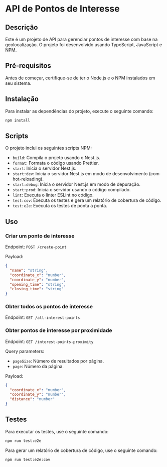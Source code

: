 # API de Pontos de Interesse

## Descrição

Este é um projeto de API para gerenciar pontos de interesse com base na geolocalização. O projeto foi desenvolvido usando TypeScript, JavaScript e NPM.

## Pré-requisitos

Antes de começar, certifique-se de ter o Node.js e o NPM instalados em seu sistema.

## Instalação

Para instalar as dependências do projeto, execute o seguinte comando:

```bash
npm install
```

## Scripts

O projeto inclui os seguintes scripts NPM:

- `build`: Compila o projeto usando o Nest.js.
- `format`: Formata o código usando Prettier.
- `start`: Inicia o servidor Nest.js.
- `start:dev`: Inicia o servidor Nest.js em modo de desenvolvimento (com hot-reloading).
- `start:debug`: Inicia o servidor Nest.js em modo de depuração.
- `start:prod`: Inicia o servidor usando o código compilado.
- `lint`: Executa o linter ESLint no código.
- `test:cov`: Executa os testes e gera um relatório de cobertura de código.
- `test:e2e`: Executa os testes de ponta a ponta.

## Uso

### Criar um ponto de interesse

Endpoint: `POST /create-point`

Payload:

```json
{
  "name": "string",
  "coordinate_x": "number",
  "coordinate_y": "number",
  "opening_time": "string",
  "closing_time": "string"
}
```

### Obter todos os pontos de interesse

Endpoint: `GET /all-interest-points`

### Obter pontos de interesse por proximidade

Endpoint: `GET /interest-points-proximity`

Query parameters:

- `pageSize`: Número de resultados por página.
- `page`: Número da página.

Payload:

```json
{
  "coordinate_x": "number",
  "coordinate_y": "number",
  "distance": "number"
}
```

## Testes

Para executar os testes, use o seguinte comando:

```bash
npm run test:e2e
```

Para gerar um relatório de cobertura de código, use o seguinte comando:

```bash
npm run test:e2e:cov
```

